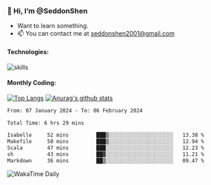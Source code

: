 ### 👋 Hi, I’m @SeddonShen
- Want to learn something.
- 📫 You can contact me at seddonshen2001@gmail.com

#### Technologies:

![skills](https://skillicons.dev/icons?i=scala,js,html,css,bootstrap,jquery,c,cpp,cloudflare,django,docker,flask,git,github,githubactions,linux,latex,mysql,nodejs,ps,php,pr,py,raspberrypi,redis,unreal,v,vscode,vue,bash)

#### Monthly Coding:
[![Top Langs](https://github-readme-stats.vercel.app/api/top-langs?username=seddonshen&show_icons=true&locale=en&layout=compact&hide=html&langs_count=8)](https://github.com/SeddonShen/)
[![Anurag's github stats](https://github-readme-stats.vercel.app/api?username=SeddonShen&count_private=true&show_icons=true)](https://github.com/anuraghazra/github-readme-stats)
<!--START_SECTION:waka-->

```txt
From: 07 January 2024 - To: 06 February 2024

Total Time: 6 hrs 29 mins

Isabelle     52 mins         ███▒░░░░░░░░░░░░░░░░░░░░░   13.38 %
Makefile     50 mins         ███▒░░░░░░░░░░░░░░░░░░░░░   12.94 %
Scala        47 mins         ███░░░░░░░░░░░░░░░░░░░░░░   12.23 %
sh           43 mins         ██▓░░░░░░░░░░░░░░░░░░░░░░   11.21 %
Markdown     36 mins         ██▒░░░░░░░░░░░░░░░░░░░░░░   09.47 %
```

<!--END_SECTION:waka-->

![WakaTime Daily](https://wakatime.com/share/@seddon2001/61a7e342-5f12-4fea-bf92-1fac161e97d6.svg)
<!---
SeddonShen/SeddonShen is a ✨ special ✨ repository because its `README.md` (this file) appears on your GitHub profile.
You can click the Preview link to take a look at your changes.
--->
